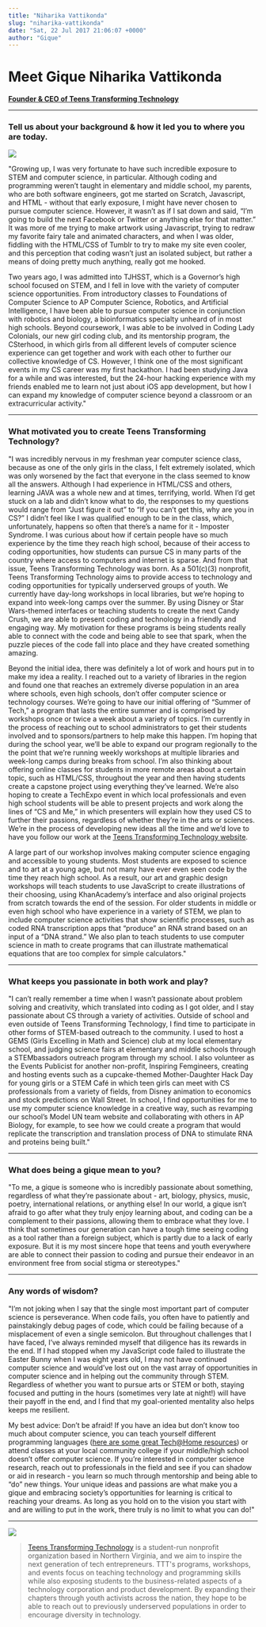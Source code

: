 ```yaml
---
title: "Niharika Vattikonda"
slug: "niharika-vattikonda"
date: "Sat, 22 Jul 2017 21:06:07 +0000"
author: "Gique"
---
```


# Meet Gique Niharika Vattikonda

[**Founder & CEO of Teens Transforming Technology**](http://teenstransformingtechnology.weebly.com/)

* * *

### Tell us about your background & how it led you to where you are today.

![](/images/interviews/interview-23.jpg)

"Growing up, I was very fortunate to have such incredible exposure to STEM and computer science, in particular. Although coding and programming weren’t taught in elementary and middle school, my parents, who are both software engineers, got me started on Scratch, Javascript, and HTML - without that early exposure, I might have never chosen to pursue computer science. However, it wasn’t as if I sat down and said, “I’m going to build the next Facebook or Twitter or anything else for that matter.” It was more of me trying to make artwork using Javascript, trying to redraw my favorite fairy tale and animated characters, and when I was older, fiddling with the HTML/CSS of Tumblr to try to make my site even cooler, and this perception that coding wasn’t just an isolated subject, but rather a means of doing pretty much anything, really got me hooked.

Two years ago, I was admitted into TJHSST, which is a Governor’s high school focused on STEM, and I fell in love with the variety of computer science opportunities. From introductory classes to Foundations of Computer Science to AP Computer Science, Robotics, and Artificial Intelligence, I have been able to pursue computer science in conjunction with robotics and biology, a bioinformatics specialty unheard of in most high schools. Beyond coursework, I was able to be involved in Coding Lady Colonials, our new girl coding club, and its mentorship program, the CSterhood, in which girls from all different levels of computer science experience can get together and work with each other to further our collective knowledge of CS. However, I think one of the most significant events in my CS career was my first hackathon. I had been studying Java for a while and was interested, but the 24-hour hacking experience with my friends enabled me to learn not just about iOS app development, but how I can expand my knowledge of computer science beyond a classroom or an extracurricular activity."

* * *

### What motivated you to create Teens Transforming Technology?

"I was incredibly nervous in my freshman year computer science class, because as one of the only girls in the class, I felt extremely isolated, which was only worsened by the fact that everyone in the class seemed to know all the answers. Although I had experience in HTML/CSS and others, learning JAVA was a whole new and at times, terrifying, world. When I’d get stuck on a lab and didn’t know what to do, the responses to my questions would range from “Just figure it out” to “If you can’t get this, why are you in CS?” I didn’t feel like I was qualified enough to be in the class, which, unfortunately, happens so often that there’s a name for it - Imposter Syndrome. I was curious about how if certain people have so much experience by the time they reach high school, because of their access to coding opportunities, how students can pursue CS in many parts of the country where access to computers and internet is sparse. And from that issue, Teens Transforming Technology was born. As a 501(c)(3) nonprofit, Teens Transforming Technology aims to provide access to technology and coding opportunities for typically underserved groups of youth. We currently have day-long workshops in local libraries, but we’re hoping to expand into week-long camps over the summer. By using Disney or Star Wars-themed interfaces or teaching students to create the next Candy Crush, we are able to present coding and technology in a friendly and engaging way. My motivation for these programs is being students really able to connect with the code and being able to see that spark, when the puzzle pieces of the code fall into place and they have created something amazing.

Beyond the initial idea, there was definitely a lot of work and hours put in to make my idea a reality. I reached out to a variety of libraries in the region and found one that reaches an extremely diverse population in an area where schools, even high schools, don’t offer computer science or technology courses. We’re going to have our initial offering of “Summer of Tech,” a program that lasts the entire summer and is comprised by workshops once or twice a week about a variety of topics. I’m currently in the process of reaching out to school administrators to get their students involved and to sponsors/partners to help make this happen. I’m hoping that during the school year, we’ll be able to expand our program regionally to the the point that we’re running weekly workshops at multiple libraries and week-long camps during breaks from school. I’m also thinking about offering online classes for students in more remote areas about a certain topic, such as HTML/CSS, throughout the year and then having students create a capstone project using everything they’ve learned. We’re also hoping to create a TechExpo event in which local professionals and even high school students will be able to present projects and work along the lines of “CS and Me,” in which presenters will explain how they used CS to further their passions, regardless of whether they’re in the arts or sciences. We’re in the process of developing new ideas all the time and we’d love to have you follow our work at the [Teens Transforming Technology website](http://teenstransformingtechnology.weebly.com).

A large part of our workshop involves making computer science engaging and accessible to young students. Most students are exposed to science and to art at a young age, but not many have ever even seen code by the time they reach high school. As a result, our art and graphic design workshops will teach students to use JavaScript to create illustrations of their choosing, using KhanAcademy’s interface and also original projects from scratch towards the end of the session. For older students in middle or even high school who have experience in a variety of STEM, we plan to include computer science activities that show scientific processes, such as coded RNA transcription apps that “produce” an RNA strand based on an input of a “DNA strand.” We also plan to teach students to use computer science in math to create programs that can illustrate mathematical equations that are too complex for simple calculators."

* * *

### What keeps you passionate in both work and play?

"I can’t really remember a time when I wasn’t passionate about problem solving and creativity, which translated into coding as I got older, and I stay passionate about CS through a variety of activities. Outside of school and even outside of Teens Transforming Technology, I find time to participate in other forms of STEM-based outreach to the community. I used to host a GEMS (Girls Excelling in Math and Science) club at my local elementary school, and judging science fairs at elementary and middle schools through a STEMbassadors outreach program through my school. I also volunteer as the Events Publicist for another non-profit, Inspiring Femgineers, creating and hosting events such as a cupcake-themed Mother-Daughter Hack Day for young girls or a STEM Café in which teen girls can meet with CS professionals from a variety of fields, from Disney animation to economics and stock predictions on Wall Street. In school, I find opportunities for me to use my computer science knowledge in a creative way, such as revamping our school’s Model UN team website and collaborating with others in AP Biology, for example, to see how we could create a program that would replicate the transcription and translation process of DNA to stimulate RNA and proteins being built."

* * *

### What does being a gique mean to you?

"To me, a gique is someone who is incredibly passionate about something, regardless of what they’re passionate about - art, biology, physics, music, poetry, international relations, or anything else! In our world, a gique isn’t afraid to go after what they truly enjoy learning about, and coding can be a complement to their passions, allowing them to embrace what they love. I think that sometimes our generation can have a tough time seeing coding as a tool rather than a foreign subject, which is partly due to a lack of early exposure. But it is my most sincere hope that teens and youth everywhere are able to connect their passion to coding and pursue their endeavor in an environment free from social stigma or stereotypes."

* * *

### Any words of wisdom?

"I’m not joking when I say that the single most important part of computer science is perseverance. When code fails, you often have to patiently and painstakingly debug pages of code, which could be failing because of a misplacement of even a single semicolon. But throughout challenges that I have faced, I’ve always reminded myself that diligence has its rewards in the end. If I had stopped when my JavaScript code failed to illustrate the Easter Bunny when I was eight years old, I may not have continued computer science and would’ve lost out on the vast array of opportunities in computer science and in helping out the community through STEM. Regardless of whether you want to pursue arts or STEM or both, staying focused and putting in the hours (sometimes very late at night!) will have their payoff in the end, and I find that my goal-oriented mentality also helps keeps me resilient.

My best advice: Don’t be afraid! If you have an idea but don’t know too much about computer science, you can teach yourself different programming languages ([here are some great Tech@Home resources](http://teenstransformingtechnology.weebly.com/techhome.html)) or attend classes at your local community college if your middle/high school doesn’t offer computer science. If you’re interested in computer science research, reach out to professionals in the field and see if you can shadow or aid in research - you learn so much through mentorship and being able to “do” new things. Your unique ideas and passions are what make you a gique and embracing society’s opportunities for learning is critical to reaching your dreams. As long as you hold on to the vision you start with and are willing to put in the work, there truly is no limit to what you can do!"

* * *

[![](/images/interviews/interview-24.jpg)](http://teenstransformingtechnology.weebly.com/)

> [Teens Transforming Technology](http://teenstransformingtechnology.weebly.com/) is a student-run nonprofit organization based in Northern Virginia, and we aim to inspire the next generation of tech entrepreneurs. TTT's programs, workshops, and events focus on teaching technology and programming skills while also exposing students to the business-related aspects of a technology corporation and product development. By expanding their chapters through youth activists across the nation, they hope to be able to reach out to previously underserved populations in order to encourage diversity in technology.
